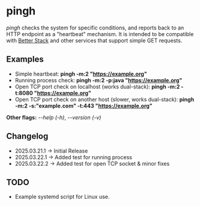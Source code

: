 # pingh

_pingh_ checks the system for specific conditions, and reports back to an HTTP endpoint as a "heartbeat" mechanism. It is intended to be compatible with [Better Stack](https://betterstack.com/) and other services that support simple GET requests.

## Examples
 
- Simple heartbeat: **pingh -m:2 "https://example.org"**
- Running process check: **pingh -m:2 -p:java "https://example.org"**
- Open TCP port check on localhost (works dual-stack): **pingh -m:2 -t:8080 "https://example.org"**
- Open TCP port check on another host (slower, works dual-stack): **pingh -m:2 -s:"example.com" -t:443 "https://example.org"**

**Other flags:** _--help (-h)_, _--version (-v)_

## Changelog

- 2025.03.21.1 -> Initial Release
- 2025.03.22.1 -> Added test for running process
- 2025.03.22.2 -> Added test for open TCP socket & minor fixes

## TODO

- Example systemd script for Linux use.
